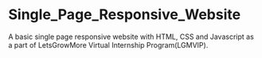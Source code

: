 # Single_Page_Responsive_Website
A basic single page responsive website with HTML, CSS and Javascript as a part of LetsGrowMore Virtual Internship Program(LGMVIP).
